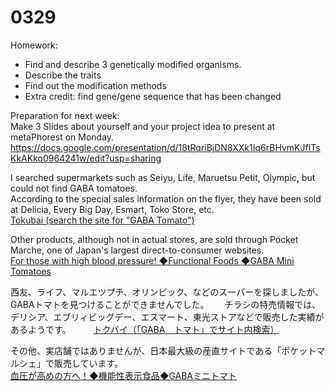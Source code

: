 # __0329__  
Homework:  
- Find and describe 3 genetically modified organisms.  
- Describe the traits  
- Find out the modification methods  
- Extra credit: find gene/gene sequence that has been changed  

Preparation for next week:  
Make 3 Slides about yourself and your project idea to present at metaPhorest on Monday.  
https://docs.google.com/presentation/d/18tRqriBjDN8XXk1Iq6rBHvmKJfITsKkAKko0964241w/edit?usp=sharing     

I searched supermarkets such as Seiyu, Life, Maruetsu Petit, Olympic, but could not find GABA tomatoes.  
According to the special sales information on the flyer, they have been sold at Delicia, Every Big Day, Esmart, Toko Store, etc.  
[Tokubai (search the site for "GABA Tomato")](https://www.google.com/search?q=GABA%E3%80%80%E3%83%88%E3%83%9E%E3%83%88%E3%80%80site%3Ahttps%3A%2F%2Ftokubai.co.jp%2F&rlz=1C1GCEU_jaJP962JP962&sxsrf=APq-WBuaWjCqw-_dUMYR4TTd9RegOt-Etw%3A1648700091149&ei=uypFYp_GCPWy2roPk_Sh-Ao&ved=0ahUKEwjfj5i6vu_2AhV1mVYBHRN6CK8Q4dUDCA4&uact=5&oq=GABA%E3%80%80%E3%83%88%E3%83%9E%E3%83%88%E3%80%80site%3Ahttps%3A%2F%2Ftokubai.co.jp%2F&gs_lcp=Cgdnd3Mtd2l6EAM6BAgjECc6CggAEIAEELEDEAQ6CwgAEIAEELEDEIMBOg0IABCABBCxAxCDARAEOgcIABCABBAEOggIABCABBCxAzoFCAAQgAQ6EQgAEIAEELEDEIMBELEDEIMBOgcIIxCxAhAnSgQIQRgASgQIRhgAUABY6k9g9lNoAXABeACAAf0BiAH8E5IBBjQuMTYuMZgBAKABAaABAsABAQ&sclient=gws-wiz)  

Other products, although not in actual stores, are sold through Pocket Marche, one of Japan's largest direct-to-consumer websites.  
[For those with high blood pressure! ◆Functional Foods ◆GABA Mini Tomatoes](https://poke-m.com/products/242690?list=SearchedProducts)  

西友、ライフ、マルエツプチ、オリンピック、などのスーパーを探しましたが、GABAトマトを見つけることができませんでした。　　
チラシの特売情報では、デリシア、エブリィビッグデー、エスマート、東光ストアなどで販売した実績があるようです。  　　
[トクバイ（「GABA　トマト」でサイト内検索）](https://www.google.com/search?q=GABA%E3%80%80%E3%83%88%E3%83%9E%E3%83%88%E3%80%80site%3Ahttps%3A%2F%2Ftokubai.co.jp%2F&rlz=1C1GCEU_jaJP962JP962&sxsrf=APq-WBuaWjCqw-_dUMYR4TTd9RegOt-Etw%3A1648700091149&ei=uypFYp_GCPWy2roPk_Sh-Ao&ved=0ahUKEwjfj5i6vu_2AhV1mVYBHRN6CK8Q4dUDCA4&uact=5&oq=GABA%E3%80%80%E3%83%88%E3%83%9E%E3%83%88%E3%80%80site%3Ahttps%3A%2F%2Ftokubai.co.jp%2F&gs_lcp=Cgdnd3Mtd2l6EAM6BAgjECc6CggAEIAEELEDEAQ6CwgAEIAEELEDEIMBOg0IABCABBCxAxCDARAEOgcIABCABBAEOggIABCABBCxAzoFCAAQgAQ6EQgAEIAEELEDEIMBELEDEIMBOgcIIxCxAhAnSgQIQRgASgQIRhgAUABY6k9g9lNoAXABeACAAf0BiAH8E5IBBjQuMTYuMZgBAKABAaABAsABAQ&sclient=gws-wiz)  

その他、実店舗ではありませんが、日本最大級の産直サイトである「ポケットマルシェ」で販売しています。  
[血圧が高めの方へ！◆機能性表示食品◆GABAミニトマト](https://poke-m.com/products/242690?list=SearchedProducts)  
